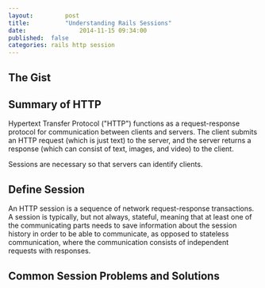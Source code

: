 ```yaml
---
layout:			post
title:			"Understanding Rails Sessions"
date:				2014-11-15 09:34:00
published:	false
categories:	rails http session
---
```


The Gist
--------

Summary of HTTP
---------------

Hypertext Transfer Protocol ("HTTP") functions as a request-response protocol for communication between clients and servers. The client submits an HTTP request (which is just text) to the server, and the server returns a response (which can consist of text, images, and video) to the client.

Sessions are necessary so that servers can identify clients.

Define Session
--------------
An HTTP session is a sequence of network request-response transactions. A session is typically, but not always, stateful, meaning that at least one of the communicating parts needs to save information about the session history in order to be able to communicate, as opposed to stateless communication, where the communication consists of independent requests with responses.

Common Session Problems and Solutions
-------------------------------------
